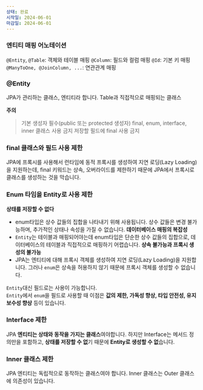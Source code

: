 ```yaml
---
상태: 완료
시작일: 2024-06-01
마감일: 2024-06-01
---
```

### 엔티티 매핑 어노테이션
`@Entity`, `@Table`: 객체와 테이블 매핑
`@Column`: 필드와 컬럼 매핑
`@Id`: 기본 키 매핑
`@ManyToOne, @JoinColumn, ...`: 연관관계 매핑

### @Entity
JPA가 관리하는 클래스, 엔티티라 합니다. Table과 직접적으로 매핑되는 클래스

**주의**
> 기본 생성자 필수(public 또는 protected 생성자)
> final, enum, interface, inner 클래스 사용 금지
> 저장할 필드에 final 사용 금지

### final 클래스와 필드 사용 제한
JPA에 프록시를 사용해서 런타임에 동적 프록시를 생성하여 지연 로딩(Lazy Loading)을 지원하는데, final 키워드는 상속, 오버라이드를 제한하기 때문에 JPA에서 프록시로 클래스를 생성하는 것을 막습니다.

### Enum 타임을 Entity로 사용 제한
**상태를 저장할 수 없다**
- enum타입은 상수 값들의 집합을 나타내기 위해 사용됩니다. 상수 값들은 변경 불가능하며, 추가적인 상태나 속성을 가질 수 없습니다.
**데이터베이스 매핑의 복잡성**
- `Entity`는 테이블과 매핑되어야는데 enum타입은 단순한 상수 값들의 집합으로, 데이터베이스의 테이블과 직접적으로 매핑하기 어렵습니다.
**상속 불가능과 프록시 생성의 불가능**
- JPA는 엔티티에 대해 프록시 객체를 생성하여 지연 로딩(Lazy Loading)을 지원합니다. 그러나 `enum`은 상속을 허용하지 않기 때문에 프록시 객체를 생성할 수 없습니다.

`Entity`대신 필드로는 사용이 가능합니다.</br>
`Entity`에서 `enum`을 필드로 사용할 때 이점은 **값의 제한, 가독성 향상, 타입 안전성, 유지보수성 향상** 등이 있습니다.

### Interface 제한
JPA **엔티티는 상태와 동작을 가지는 클래스**여야합니다. 하지만 Interface는 메서드 정의만을 포함하고, **상태를 저장할 수 없**기 때문에 **Entity로 생성할 수 없**습니다.

### Inner 클래스 제한
JPA 엔티티는 독립적으로 동작하는 클래스여야 합니다.
Inner 클래스는 Outer 클래스에 의존성이 있습니다. 